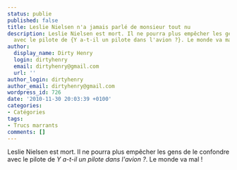 ```yaml
---
status: publie
published: false
title: Leslie Nielsen n'a jamais parlé de monsieur tout nu
description: Leslie Nielsen est mort. Il ne pourra plus empêcher les gens de le confondre
  avec le pilote de {Y a-t-il un pilote dans l'avion ?}. Le monde va mal !
author:
  display_name: Dirty Henry
  login: dirtyhenry
  email: dirtyhenry@gmail.com
  url: ''
author_login: dirtyhenry
author_email: dirtyhenry@gmail.com
wordpress_id: 726
date: '2010-11-30 20:03:39 +0100'
categories:
- Catégories
tags:
- Trucs marrants
comments: []
---
```

Leslie Nielsen est mort. Il ne pourra plus empêcher les gens de le confondre avec le pilote de *Y a-t-il un pilote dans l'avion ?*. Le monde va mal !

